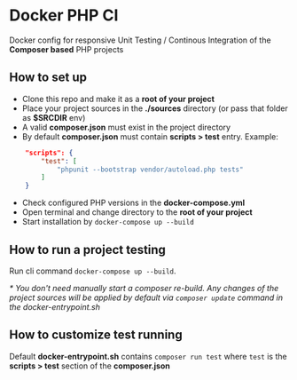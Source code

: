 # Docker PHP CI
Docker config for responsive Unit Testing / Continous Integration of the __Composer based__ PHP projects

## How to set up
* Clone this repo and make it as a __root of your project__
* Place your project sources in the __./sources__ directory (or pass that folder as __$SRCDIR__ env)
* A valid __composer.json__ must exist in the project directory
* By default __composer.json__ must contain __scripts > test__ entry. Example:
```json
    "scripts": {
        "test": [
            "phpunit --bootstrap vendor/autoload.php tests"
        ]
    }
```
* Check configured PHP versions in the __docker-compose.yml__
* Open terminal and change directory to the __root of your project__
* Start installation by `docker-compose up --build`

## How to run a project testing
Run cli command `docker-compose up --build`.

_* You don't need manually start a composer re-build. Any changes of the project sources will be applied
by default via `composer update` command in the docker-entrypoint.sh_

## How to customize test running
Default __docker-entrypoint.sh__ contains `composer run test` where `test` is the __scripts > test__ section
of the __composer.json__

